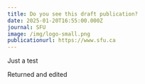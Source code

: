 ```yaml
---
title: Do you see this draft publication?
date: 2025-01-20T16:55:00.000Z
journal: SFU
image: /img/logo-small.png
publicationurl: https://www.sfu.ca
---
```

Just a test

Returned and edited

